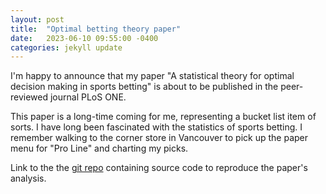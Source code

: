 ```yaml
---
layout: post
title:  "Optimal betting theory paper"
date:   2023-06-10 09:55:00 -0400
categories: jekyll update
---
```

I'm happy to announce that my paper "A statistical theory for optimal decision making in sports betting" is about to be 
published in the peer-reviewed journal PLoS ONE. 

This paper is a long-time coming for me, representing a bucket list item of sorts. I have long been fascinated with the 
statistics of sports betting. I remember walking to the corner store in Vancouver to pick up the paper menu for "Pro Line" 
and charting my picks. 

Link to the the [git repo][optimal-betting-theory] containing source code to reproduce the paper's analysis.

[optimal-betting-theory]: https://github.com/dmochow/optimal_betting_theory
[Granger Components Analysis]: https://dmochow.github.io/gca

